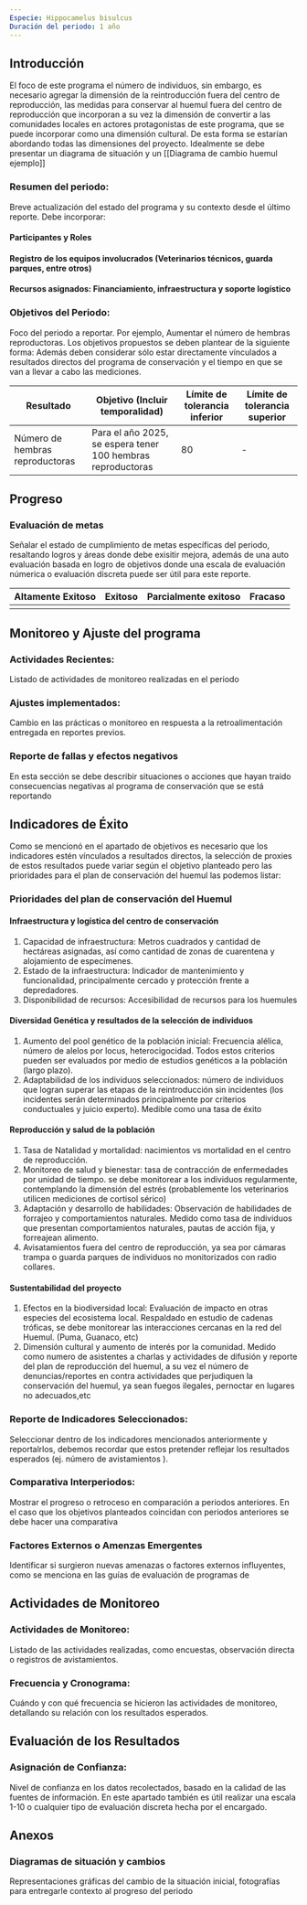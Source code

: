 ```yaml
---
Especie: Hippocamelus bisulcus
Duración del periodo: 1 año
---
```

## Introducción
El foco de este programa el número de individuos, sin embargo, es necesario agregar la dimensión de la reintroducción fuera del centro de reproducción, las medidas para conservar al huemul fuera del centro de reproducción que incorporan a su vez la dimensión de convertir a las comunidades locales en actores protagonistas de este programa, que se puede incorporar como una dimensión cultural. De esta forma se estarían abordando todas las dimensiones del proyecto.
Idealmente se debe presentar un diagrama de situación y un [[Diagrama de cambio huemul ejemplo]]
### Resumen del periodo: 
Breve actualización del estado del programa y su contexto desde el último reporte.
Debe incorporar:
#### Participantes y Roles
#### Registro de los equipos involucrados (Veterinarios técnicos, guarda parques, entre otros)

#### Recursos asignados: Financiamiento, infraestructura y soporte logístico
### Objetivos del Periodo:
Foco del periodo a reportar. Por ejemplo, Aumentar el número de hembras reproductoras. Los objetivos propuestos se deben plantear de la siguiente forma: Además deben considerar sólo estar directamente vínculados a resultados directos del programa de conservación y el tiempo en que se van a llevar a cabo las mediciones.

| Resultado                       | Objetivo (Incluir temporalidad)                             | Límite de tolerancia inferior | Límite de tolerancia superior |
| ------------------------------- | ----------------------------------------------------------- | ----------------------------- | ----------------------------- |
| Número de hembras reproductoras | Para el año 2025, se espera tener 100 hembras reproductoras | 80                            | -                             |

## Progreso

### Evaluación de metas
Señalar el estado de cumplimiento de metas específicas del periodo, resaltando logros y áreas donde debe exisitir mejora, además de una auto evaluación basada en logro de objetivos donde una escala de evaluación númerica o evaluación discreta puede ser útil para este reporte.

| Altamente Exitoso | Exitoso | Parcialmente exitoso | Fracaso |
| ----------------- | ------- | -------------------- | ------- |
|                   |         |                      |         |


## Monitoreo y Ajuste del programa
### Actividades Recientes:
Listado de actividades de monitoreo realizadas en el periodo
### Ajustes implementados:
Cambio en las prácticas o monitoreo en respuesta a la retroalimentación entregada en reportes previos.
### Reporte de fallas y efectos negativos
En esta sección se debe describir situaciones o acciones que hayan traido consecuencias negativas al programa de conservación que se está reportando
## Indicadores de Éxito
Como se mencionó en el apartado de objetivos  es necesario que los indicadores estén vínculados a resultados directos, la selección de proxies de estos resultados puede variar según el objetivo planteado pero las prioridades para el plan de conservación del huemul las podemos listar:
### Prioridades del plan de conservación del Huemul
#### Infraestructura y logística del centro de conservación
1. Capacidad de infraestructura: Metros cuadrados y cantidad de hectáreas asignadas, así como cantidad de zonas de cuarentena y alojamiento de especímenes.
2. Estado de la infraestructura: Indicador de mantenimiento y funcionalidad, principalmente cercado y protección frente a depredadores.
3. Disponibilidad de recursos: Accesibilidad de recursos para los huemules
#### Diversidad Genética y  resultados de la selección de individuos
1. Aumento del pool genético de la población inicial: Frecuencia alélica, número de alelos por locus, heterocigocidad. Todos estos criterios pueden ser evaluados por medio de estudios genéticos a la población (largo plazo).
2. Adaptabilidad de los individuos seleccionados: número de individuos que logran superar las etapas de la reintroducción sin incidentes (los incidentes serán determinados principalmente por criterios conductuales y juicio experto). Medible como una tasa de éxito
#### Reproducción y salud de la población
1. Tasa de Natalidad y mortalidad: nacimientos vs mortalidad en el centro de reproducción.
2. Monitoreo de salud y bienestar: tasa de contracción de enfermedades por unidad de tiempo. se debe monitorear a los individuos regularmente, contemplando la dimensión del estrés (probablemente los veterinarios utilicen mediciones de cortisol sérico)
3. Adaptación y desarrollo de habilidades: Observación de habilidades de forrajeo y comportamientos naturales. Medido como tasa de individuos que presentan comportamientos naturales, pautas de acción fija, y forreajean alimento.
4. Avisatamientos fuera del centro de reproducción, ya sea por cámaras trampa o guarda parques de individuos no monitorizados con radio collares.
#### Sustentabilidad del proyecto
1. Efectos en la biodiversidad local: Evaluación de impacto en otras especies del ecosistema local. Respaldado en estudio de cadenas tróficas, se debe monitorear las interacciones cercanas en la red del Huemul. (Puma, Guanaco, etc)
2.  Dimensión cultural y aumento de interés por la comunidad. Medido como numero de asistentes a charlas y actividades de difusión y reporte del plan de reproducción del huemul, a su vez el número de denuncias/reportes en contra actividades que perjudiquen la conservación del huemul, ya sean fuegos ilegales, pernoctar en lugares no adecuados,etc
### Reporte de Indicadores Seleccionados:
Seleccionar dentro de los indicadores mencionados anteriormente y reportalrlos, debemos recordar que estos pretender reflejar los resultados esperados (ej. número de avistamientos ).
### Comparativa Interperiodos:
Mostrar el progreso o retroceso en comparación a periodos anteriores. En el caso que los objetivos planteados coincidan con periodos anteriores se debe hacer una comparativa
### Factores Externos o Amenzas Emergentes
Identificar si surgieron nuevas amenazas o factores externos influyentes, como se menciona en las guías de evaluación de programas de 
## Actividades de Monitoreo

### Actividades de Monitoreo:
Listado de las actividades realizadas, como encuestas, observación directa o registros de avistamientos.
### Frecuencia y Cronograma: 
Cuándo y con qué frecuencia se hicieron las actividades de monitoreo, detallando su relación con los resultados esperados.
## Evaluación de los Resultados

### Asignación de Confianza:
Nivel de confianza en los datos recolectados, basado en la calidad de las fuentes de información. En este apartado también es útil realizar una escala 1-10 o cualquier tipo de evaluación discreta hecha por el encargado.

## Anexos
### Diagramas de situación y cambios
Representaciones gráficas del cambio de la situación inicial, fotografías para entregarle contexto al progreso del periodo